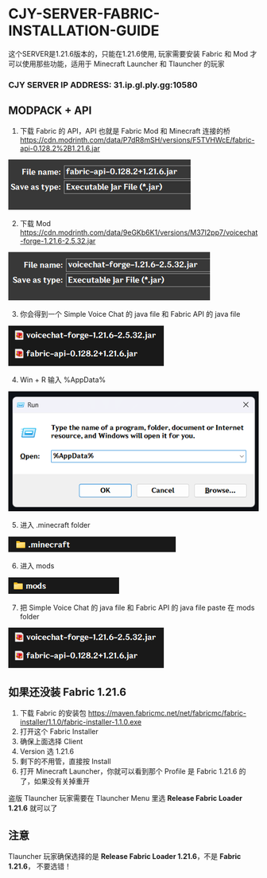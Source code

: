 # CJY-SERVER-FABRIC-INSTALLATION-GUIDE
这个SERVER是1.21.6版本的，只能在1.21.6使用, 玩家需要安装 Fabric 和 Mod 才可以使用那些功能，适用于 Minecraft Launcher 和 Tlauncher 的玩家
### CJY SERVER IP ADDRESS: 31.ip.gl.ply.gg:10580

## MODPACK + API
1. 下载 Fabric 的 API，API 也就是 Fabric Mod 和 Minecraft 连接的桥
   https://cdn.modrinth.com/data/P7dR8mSH/versions/F5TVHWcE/fabric-api-0.128.2%2B1.21.6.jar

![Homepage](1.png)

2. 下载 Mod
   https://cdn.modrinth.com/data/9eGKb6K1/versions/M37I2pp7/voicechat-forge-1.21.6-2.5.32.jar

![Homepage](2.png)

3. 你会得到一个 Simple Voice Chat 的 java file 和 Fabric API 的 java file

![Homepage](3.png)

4. Win + R 输入 %AppData%

![Homepage](4.png)

5. 进入 .minecraft folder

![Homepage](5.png)

6. 进入 mods

![Homepage](6.png)

7. 把 Simple Voice Chat 的 java file 和 Fabric API 的 java file paste 在 mods folder

![Homepage](3.png)

##

## 如果还没装 Fabric 1.21.6
1. 下载 Fabric 的安装包
   https://maven.fabricmc.net/net/fabricmc/fabric-installer/1.1.0/fabric-installer-1.1.0.exe
2. 打开这个 Fabric Installer
3. 确保上面选择 Client
4. Version 选 1.21.6
5. 剩下的不用管，直接按 Install
6. 打开 Minecraft Launcher，你就可以看到那个 Profile 是 Fabric 1.21.6 的了，如果没有关掉重开

盗版 Tlauncher 玩家需要在 Tlauncher Menu 里选 **Release Fabric Loader 1.21.6** 就可以了

## 注意
Tlauncher 玩家确保选择的是 **Release Fabric Loader 1.21.6**，不是 **Fabric 1.21.6**， 不要选错！
